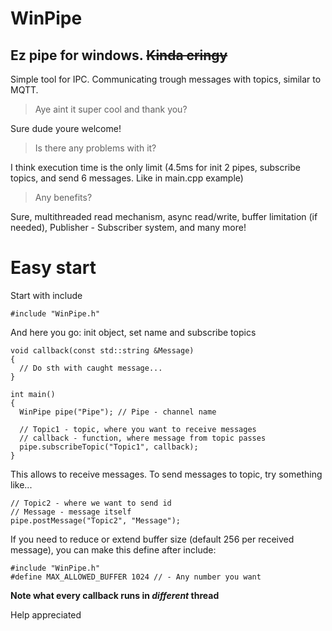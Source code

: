 # WinPipe
## Ez pipe for windows. ~~Kinda cringy~~

Simple tool for IPC. Communicating trough messages with topics, similar to MQTT.

> Aye aint it super cool and thank you?

Sure dude youre welcome!

> Is there any problems with it?

I think execution time is the only limit (4.5ms for init 2 pipes, subscribe topics, and send 6 messages. Like in main.cpp example)

> Any benefits?

Sure, multithreaded read mechanism, async read/write, buffer limitation (if needed), Publisher - Subscriber system, and many more!

# Easy start
Start with include 

```
#include "WinPipe.h"
```

And here you go:
init object, set name and subscribe topics

```
void callback(const std::string &Message)
{
  // Do sth with caught message...
}

int main()
{
  WinPipe pipe("Pipe"); // Pipe - channel name
  
  // Topic1 - topic, where you want to receive messages
  // callback - function, where message from topic passes
  pipe.subscribeTopic("Topic1", callback);
}
```

This allows to receive messages. To send messages to topic, try something like...
```
// Topic2 - where we want to send id
// Message - message itself
pipe.postMessage("Topic2", "Message");
```
If you need to reduce or extend buffer size (default 256 per received message), you can make this define after include:
```
#include "WinPipe.h"
#define MAX_ALLOWED_BUFFER 1024 // - Any number you want
```

**Note what every callback runs in _different_ thread**

Help appreciated
